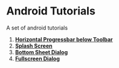 # Android Tutorials
A set of android tutorials

1. [**Horizontal Progressbar below Toolbar**](https://github.com/adrianseraspi12/Material-Design-Tutorials/tree/master/Horizontal%20Progressbar%20below%20Toolbar)
2. [**Splash Screen**](https://github.com/adrianseraspi12/Material-Design-Tutorials/tree/master/Splash%20Screen)
3. [**Bottom Sheet Dialog**](https://github.com/adrianseraspi12/Android-Tutorials/tree/master/Bottom%20Sheet%20Dialog)
4. [**Fullscreen Dialog**](https://github.com/adrianseraspi12/Android-Tutorials/tree/master/Fullscreen%20Dialog)
